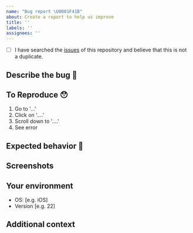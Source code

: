 ```yaml
---
name: "Bug report \U0001F41B"
about: Create a report to help us improve
title: ''
labels: ''
assignees: ''
---
```

<!-- Provide a general summary of the feature in the Title above -->

<!--
  Thank you very much for contributing to the Aurelia by creating an issue! ❤️
  To avoid duplicate issues we ask you to check off the following list.
-->

<!-- Checked checkbox should look like this: [x] -->

- [ ] I have searched the [issues](https://github.com/Jellyfish-Insights/aurelia/issues) of this repository and believe that this is not a duplicate.

## Describe the bug 🐛

<!-- Provide a description of what the bug is -->

## To Reproduce 😯
<!-- Steps to reproduce the behavior: -->

1. Go to '...'
2. Click on '....'
3. Scroll down to '....'
4. See error

## Expected behavior 🤔
<!-- A clear and concise description of what you expected to happen. -->

## Screenshots
<!-- If applicable, add screenshots to help explain your problem. -->

## Your environment

- OS: [e.g. iOS]
- Version [e.g. 22]

## Additional context
<!-- Add any other context about the problem here. -->
